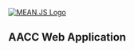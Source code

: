 [![MEAN.JS Logo](http://meanjs.org/img/logo-small.png)](http://meanjs.org/)

## AACC Web Application
